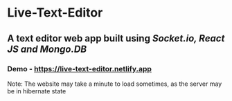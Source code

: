 # Live-Text-Editor

## A text editor web app built using **_Socket.io, React JS and Mongo.DB_**

### Demo - https://live-text-editor.netlify.app

Note: The website may take a minute to load sometimes, as the server may be in hibernate state
